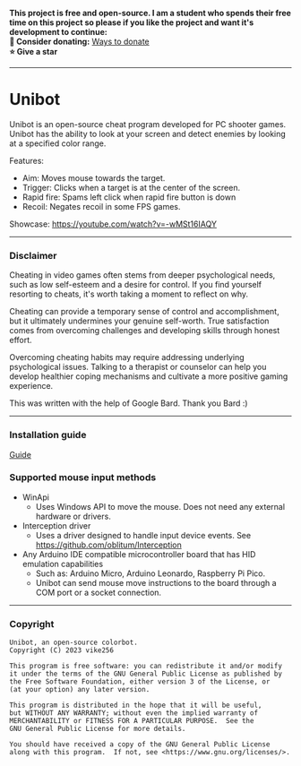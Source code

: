 **This project is free and open-source. I am a student who spends their free time on this project so please if you like the project and want it's development to continue:**  
**🎁 Consider donating:** [Ways to donate](https://github.com/vike256#donations)   
**⭐ Give a star**  

---

# Unibot

Unibot is an open-source cheat program developed for PC shooter games. Unibot has the ability to look at your screen and detect enemies by looking at a specified color range.
  
Features:
- Aim: Moves mouse towards the target.  
- Trigger: Clicks when a target is at the center of the screen.  
- Rapid fire: Spams left click when rapid fire button is down
- Recoil: Negates recoil in some FPS games.   
  
Showcase: https://youtube.com/watch?v=-wMSt16IAQY

---

### Disclaimer
  
Cheating in video games often stems from deeper psychological needs, such as low self-esteem and a desire for control. If you find yourself resorting to cheats, it's worth taking a moment to reflect on why.  

Cheating can provide a temporary sense of control and accomplishment, but it ultimately undermines your genuine self-worth. True satisfaction comes from overcoming challenges and developing skills through honest effort.  

Overcoming cheating habits may require addressing underlying psychological issues. Talking to a therapist or counselor can help you develop healthier coping mechanisms and cultivate a more positive gaming experience.  

This was written with the help of Google Bard. Thank you Bard :)  

---

### Installation guide
[Guide](https://github.com/vike256/Unibot/wiki/Guide)

### Supported mouse input methods
- WinApi
  - Uses Windows API to move the mouse. Does not need any external hardware or drivers.
- Interception driver
  - Uses a driver designed to handle input device events. See https://github.com/oblitum/Interception
- Any Arduino IDE compatible microcontroller board that has HID emulation capabilities
  - Such as: Arduino Micro, Arduino Leonardo, Raspberry Pi Pico.
  - Unibot can send mouse move instructions to the board through a COM port or a socket connection.

---

### Copyright
```
Unibot, an open-source colorbot.
Copyright (C) 2023 vike256

This program is free software: you can redistribute it and/or modify
it under the terms of the GNU General Public License as published by
the Free Software Foundation, either version 3 of the License, or
(at your option) any later version.

This program is distributed in the hope that it will be useful,
but WITHOUT ANY WARRANTY; without even the implied warranty of
MERCHANTABILITY or FITNESS FOR A PARTICULAR PURPOSE.  See the
GNU General Public License for more details.

You should have received a copy of the GNU General Public License
along with this program.  If not, see <https://www.gnu.org/licenses/>.
```
